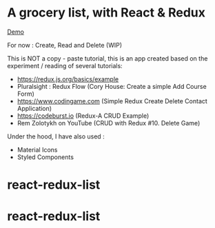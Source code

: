 # A grocery list, with React & Redux

[Demo](https://foxandarrows.github.io/react-redux-my-grocery-list/)

For now : Create, Read and Delete (WIP)

This is NOT a copy - paste tutorial, this is an app created based on the experiment / reading of several tutorials:

- https://redux.js.org/basics/example
- Pluralsight : Redux Flow (Cory House: Create a simple Add Course Form)
- https://www.codingame.com (Simple Redux Create Delete Contact Application)
- https://codeburst.io (Redux-A CRUD Example)
- Rem Zolotykh on YouTube (CRUD with Redux #10. Delete Game)

Under the hood, I have also used :

- Material Icons
- Styled Components

# react-redux-list
# react-redux-list
